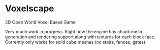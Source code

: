 # Voxelscape
 3D Open World Voxel Based Game

Very much work in progress. Right now the engine has chunk mesh generation and rendering support along with textures for each block face. Currently only works for solid cube meshes (no stairs, fences, gates).
